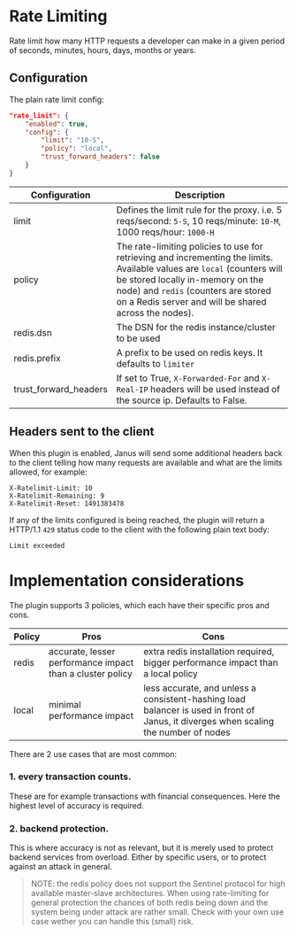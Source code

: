 # Rate Limiting

Rate limit how many HTTP requests a developer can make in a given period of seconds, minutes, hours, days, months or years.

## Configuration

The plain rate limit config:

```json
"rate_limit": {
    "enabled": true,
    "config": {
        "limit": "10-S",
        "policy": "local",
        "trust_forward_headers": false
    }
}
```

| Configuration        | Description                                                                                                                                                                                                                                                 |
|----------------------|-------------------------------------------------------------------------------------------------------------------------------------------------------------------------------------------------------------------------------------------------------------|
| limit                 | Defines the limit rule for the proxy. i.e. 5 reqs/second: `5-S`, 10 reqs/minute: `10-M`, 1000 reqs/hour: `1000-H`                                                                                                                                           |
| policy                | The rate-limiting policies to use for retrieving and incrementing the limits. Available values are `local` (counters will be stored locally in-memory on the node) and `redis` (counters are stored on a Redis server and will be shared across the nodes). |
| redis.dsn             | The DSN for the redis instance/cluster to be used                                                                                                                                                                                                           |
| redis.prefix          | A prefix to be used on redis keys. It defaults to `limiter`                                                                                                                                                                                                 |                                                        |
| trust_forward_headers | If set to True, `X-Forwarded-For` and `X-Real-IP` headers will be used instead of the source ip. Defaults to False.                                                                                                                                         |

## Headers sent to the client

When this plugin is enabled, Janus will send some additional headers back to the client telling how many requests are available and what are the limits allowed, for example:

```
X-Ratelimit-Limit: 10
X-Ratelimit-Remaining: 9
X-Ratelimit-Reset: 1491383478
```

If any of the limits configured is being reached, the plugin will return a HTTP/1.1 `429` status code to the client with the following plain text body:

```
Limit exceeded
```

# Implementation considerations

The plugin supports 3 policies, which each have their specific pros and cons.

| Policy | Pros                                                      | Cons                                                                                                                                |
|--------|-----------------------------------------------------------|-------------------------------------------------------------------------------------------------------------------------------------|
| redis  | accurate, lesser performance impact than a cluster policy | extra redis installation required, bigger performance impact than a local policy                                                    |
| local  | minimal performance impact                                | less accurate, and unless a consistent-hashing load balancer is used in front of Janus, it diverges when scaling the number of nodes |

There are 2 use cases that are most common:

### 1. every transaction counts. 
These are for example transactions with financial consequences. Here the highest level of accuracy is required.

### 2. backend protection. 
This is where accuracy is not as relevant, but it is merely used to protect backend services from overload. Either by specific users, or to protect against an attack in general.

> NOTE: the redis policy does not support the Sentinel protocol for high available master-slave architectures. When using rate-limiting for general protection the chances of both redis being down and the system being under attack are rather small. Check with your own use case wether you can handle this (small) risk.
